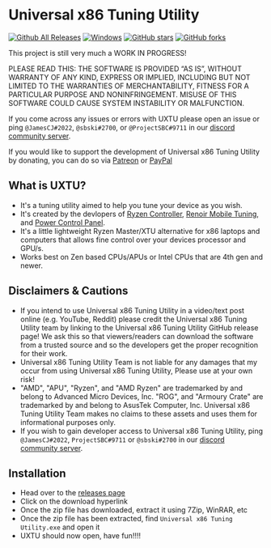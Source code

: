 # Universal x86 Tuning Utility

[![Github All Releases](https://img.shields.io/github/downloads/JamesCJ60/Universal-x86-Tuning-Utility/total.svg)]() [![Windows](https://svgshare.com/i/ZhY.svg)]() [![GitHub stars](https://img.shields.io/github/stars/JamesCJ60/Universal-x86-Tuning-Utility?style=social&label=Star&maxAge=2592000)]() [![GitHub forks](https://img.shields.io/github/forks/JamesCJ60/Universal-x86-Tuning-Utility?style=social&label=Fork&maxAge=2592000)]()

This project is still very much a WORK IN PROGRESS!

PLEASE READ THIS: THE SOFTWARE IS PROVIDED “AS IS”, WITHOUT WARRANTY OF ANY KIND, EXPRESS OR IMPLIED, INCLUDING BUT NOT LIMITED TO THE WARRANTIES OF MERCHANTABILITY, FITNESS FOR A PARTICULAR PURPOSE AND NONINFRINGEMENT. MISUSE OF THIS SOFTWARE COULD CAUSE SYSTEM INSTABILITY OR MALFUNCTION.

If you come across any issues or errors with UXTU please open an issue or ping `@JamesCJ#2022`, `@sbski#2700`, or `@ProjectSBC#9711` in our [discord community server](https://discord.gg/M3hVqnT4pQ). 

If you would like to support the development of Universal x86 Tuning Utility by donating, you can do so via [Patreon](https://www.patreon.com/aatusoftware) or [PayPal](https://www.paypal.me/JamesCJ60)

## What is UXTU?
- It's a tuning utility aimed to help you tune your device as you wish.
- It's created by the devlopers of [Ryzen Controller](https://gitlab.com/ryzen-controller-team/ryzen-controller), [Renoir Mobile Tuning](https://github.com/sbski/Renoir-Mobile-Tuning), and [Power Control Panel](https://github.com/project-sbc/Power-Control-Panel-v2).
- It's a little lightweight Ryzen Master/XTU alternative for x86 laptops and computers that allows fine control over your devices processor and GPU/s.
- Works best on Zen based CPUs/APUs or Intel CPUs that are 4th gen and newer.

## Disclaimers & Cautions
- If you intend to use Universal x86 Tuning Utility in a video/text post online (e.g. YouTube, Reddit) please credit the Universal x86 Tuning Utility team by linking to the Universal x86 Tuning Utility GitHub release page! We ask this so that viewers/readers can download the software from a trusted source and so the developers get the proper recognition for their work.
- Universal x86 Tuning Utility Team is not liable for any damages that my occur from using Universal x86 Tuning Utility, Please use at your own risk!
- "AMD", "APU", "Ryzen", and "AMD Ryzen" are trademarked by and belong to Advanced Micro Devices, Inc. "ROG", and "Armoury Crate" are trademarked by and belong to AsusTek Computer, Inc. Universal x86 Tuning Utility Team makes no claims to these assets and uses them for informational purposes only.
- If you wish to gain developer access to Universal x86 Tuning Utility, ping `@JamesCJ#2022`, `ProjectSBC#9711` or `@sbski#2700` in our [discord community server](https://discord.gg/M3hVqnT4pQ). 

## Installation
- Head over to the [releases page](https://github.com/JamesCJ60/Universal-x86-Tuning-Utility/releases)
- Click on the download hyperlink
- Once the zip file has downloaded, extract it using 7Zip, WinRAR, etc
- Once the zip file has been extracted, find `Universal x86 Tuning Utility.exe` and open it
- UXTU should now open, have fun!!!!
